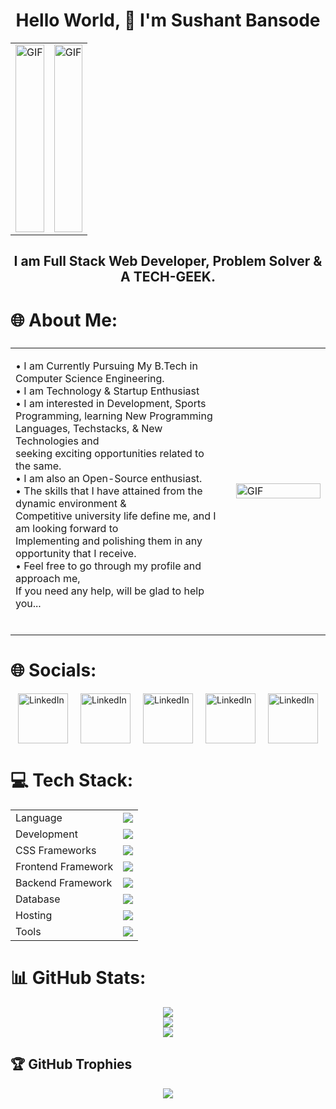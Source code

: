 <h1 align="center">Hello World, 👋 I'm Sushant Bansode</h1>
<table style="width:100%">
  <tr>
    <td style="width:50%; text-align:center;">
      <img src="https://user-images.githubusercontent.com/74038190/240906093-9be4d344-6782-461a-b5a6-32a07bf7b34e.gif" alt="GIF" style="width:100%; object-fit: cover; height:300px;">
    </td>
    <td style="width:50%; text-align:center;">
      <img src="https://user-images.githubusercontent.com/74038190/240304579-c288471c-be67-4fbb-af44-1c63ee9ed280.png" alt="GIF" style="width:100%; object-fit: cover; height:300px;">
    </td>
  </tr>
</table>

<h2 align="center">I am Full Stack Web Developer, Problem Solver & A TECH-GEEK.</h2>

# 🌐 About Me:
<table style="width:100%; display: flex; align-items: center; justify-content: space-between;">
  <tr>
    <td style="width:70%; padding-right: 20px;">
      <p>
        • I am Currently Pursuing My B.Tech in Computer Science Engineering.<br>
        • I am Technology & Startup Enthusiast<br>
        • I am interested in Development,
          Sports Programming, learning New Programming<br>
          Languages, Techstacks, & New Technologies and <br>
          seeking exciting opportunities related to the same.<br>
        • I am also an Open-Source enthusiast.<br>
        • The skills that I have attained from the dynamic environment &<br>
        Competitive university life define me, and I am looking forward to<br>
        Implementing and polishing them in any opportunity that I receive.<br>
        • Feel free to go through my profile and approach me,<br>
        If you need any help, will be glad to help you...<br><br>
      </p>
    </td>
    <td style="width:30%;">
      <img src="https://user-images.githubusercontent.com/74038190/219923823-bf1ce878-c6b8-4faa-be07-93e6b1006521.gif" alt="GIF" style="width:100%">
    </td>
      
  </tr>
</table>

# 🌐 Socials:
<p style="display: flex; justify-content: center; gap: 20px;">
    <a href="https://linkedin.com/in/sushantbansode">
        <img src="https://user-images.githubusercontent.com/74038190/235294012-0a55e343-37ad-4b0f-924f-c8431d9d2483.gif" alt="LinkedIn" style="width:80px; height:80px;">
    </a>
    <a href="https://linkedin.com/in/sushantbansode">
        <img src="https://user-images.githubusercontent.com/74038190/216122065-2f028bae-25d6-4a3c-bc9f-175394ed5011.png" alt="LinkedIn" style="width:80px; height:80px;">
    </a>
    <a href="https://linkedin.com/in/sushantbansode">
        <img src="https://user-images.githubusercontent.com/74038190/241765460-cc4fe88c-7f7a-41d8-b449-34b7a178c1c6.gif" alt="LinkedIn" style="width:80px; height:80px;">
    </a>
    <a href="https://linkedin.com/in/sushantbansode">
        <img src="https://user-images.githubusercontent.com/74038190/235294015-47144047-25ab-417c-af1b-6746820a20ff.gif" alt="LinkedIn" style="width:80px; height:80px;">
    </a>
     <a href="https://linkedin.com/in/sushantbansode">
        <img src="https://user-images.githubusercontent.com/74038190/235294010-ec412ef5-e3da-4efa-b1d4-0ab4d4638755.gif" alt="LinkedIn" style="width:80px; height:80px;">
    </a>
</p>

# 💻 Tech Stack:
<table align="center">
<tr>
<td>Language</td>
<td> <a href="https://github.com/Sushant-Bansode" >
    <img src="https://skillicons.dev/icons?i=c,cpp,java,python,js" />
</a> 
</td>
</tr>

<tr>
<td>Development</td>
<td> <a href="https://github.com/Sushant-Bansode" >
    <img src="https://skillicons.dev/icons?i=html,css,javascript,typescript" />
  </a>
</td>
</tr>

<tr>
<td>CSS Frameworks</td>
<td> <a href="https://github.com/Sushant-Bansode" >
    <img src="https://skillicons.dev/icons?i=bootstrap,tailwind" />
  </a>
 </td>
</tr>
<tr>
<td>Frontend Framework</td>
<td> <a href="https://github.com/Sushant-Bansode" >
    <img src="https://skillicons.dev/icons?i=react,angular" />
  </a>
 </td>
</tr>

<tr>
<td>Backend Framework</td>
<td> <a href="https://github.com/Sushant-Bansode" >
    <img src="https://skillicons.dev/icons?i=nodejs,express" />
   </a>
</td>
</tr>

<td>Database</td>
<td> <a href="https://github.com/Sushant-Bansode" >
    <img src="https://skillicons.dev/icons?i=mysql,mongodb" />
   </a>
</td>
</tr>

<tr>
<td>Hosting</td>
<td> <a href="https://github.com/Sushant-Bansode" >
    <img src="https://skillicons.dev/icons?i=vercel,firebase,github,aws,heroku,netlify" />
  </a>
</td>
</tr>
<tr>
<td>Tools</td>
<td> <a href="https://github.com/Sushant-Bansode" >
    <img src="https://skillicons.dev/icons?i=git,github,vscode,eclipse,replit,stackoverflow,postman" />
  </a>
</td>
</tr>
</table>

# 📊 GitHub Stats:
<p align="center">
    <img src="https://github-readme-stats.vercel.app/api?username=Sushant-Bansode&theme=dark&hide_border=false&include_all_commits=false&count_private=true" /><br/>
    <img src="https://github-readme-streak-stats.herokuapp.com/?user=Sushant-Bansode&theme=dark&hide_border=false" /><br/>
    <img src="https://github-readme-stats.vercel.app/api/top-langs/?username=Sushant-Bansode&theme=dark&hide_border=false&include_all_commits=false&count_private=true&layout=compact" />
</p>

## 🏆 GitHub Trophies
<p align="center">
    <img src="https://github-profile-trophy.vercel.app/?username=Sushant-Bansode&theme=discord&no-frame=false&no-bg=true&margin-w=4" />
</p>
